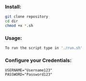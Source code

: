 ### Install: 
```bash
git clone repository
cd dir
chmod +x *.sh

```

### Usage:
```bash
To run the script type in './run.sh'
```

### Configure your Credentials:
```
USERNAME="Username123"
PASSWORD="Password123"
```
